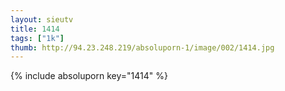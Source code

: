 ```yaml
--- 
layout: sieutv
title: 1414
tags: ["1k"]
thumb: http://94.23.248.219/absoluporn-1/image/002/1414.jpg
---
```

{% include absoluporn key="1414" %} 
